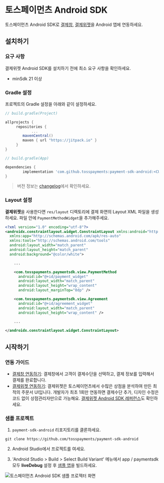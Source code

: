 # 토스페이먼츠 Android SDK

토스페이먼츠 Android SDK로 [결제창](https://docs.tosspayments.com/guides/payment/integration), [결제위젯](https://docs.tosspayments.com/guides/payment-widget/overview)을 Android 앱에 연동하세요.

## 설치하기

### 요구 사항

결제위젯 Android SDK를 설치하기 전에 최소 요구 사항을 확인하세요.

* minSdk 21 이상

### Gradle 설정

프로젝트의 Gradle 설정을 아래와 같이 설정하세요.

```gradle
// build.gradle(Project)

allprojects {
     repositories {
            ...
        mavenCentral()
        maven { url "https://jitpack.io" }
     }
}
```

```gradle
// build.gradle(App)

dependencies {
        implementation 'com.github.tosspayments:payment-sdk-android:<CURRENT_VERSION>'
}
```

> 버전 정보는 [changelog](CHANGELOG.md)에서 확인하세요.

### Layout 설정

**결제위젯**을 사용한다면 `res/layout` 디렉토리에 결제 화면의 Layout XML 파일을 생성하세요. 파일 안에 `PaymentMethodWidget`을 추가해주세요.

```xml
<?xml version="1.0" encoding="utf-8"?>
<androidx.constraintlayout.widget.ConstraintLayout xmlns:android="http://schemas.android.com/apk/res/android"
  xmlns:app="http://schemas.android.com/apk/res-auto"
  xmlns:tools="http://schemas.android.com/tools"
  android:layout_width="match_parent"
  android:layout_height="match_parent"
  android:background="@color/white">

    ...

    <com.tosspayments.paymentsdk.view.PaymentMethod
      android:id="@+id/payment_widget"
      android:layout_width="match_parent"
      android:layout_height="wrap_content"
      android:layout_marginTop="8dp" />

    <com.tosspayments.paymentsdk.view.Agreement
      android:id="@+id/agreement_widget"
      android:layout_width="match_parent"
      android:layout_height="wrap_content" />
      
    ...

</androidx.constraintlayout.widget.ConstraintLayout>
```

## 시작하기

### 연동 가이드

* [결제창 연동하기](https://docs.tosspayments.com/guides/payment/integration): 결제창에서 고객이 결제수단을 선택하고, 결제 정보를 입력해서 결제를 완료합니다. 
* [결제위젯 연동하기](https://docs.tosspayments.com/guides/payment-widget/integration): 결제위젯은 토스페이먼츠에서 수많은 상점을 분석하여 만든 최적의 주문서 UI입니다. 개발자가 최초 1회만 연동하면 결제수단 추가, 디자인 수정은 코드 없이 상점관리자만으로 가능해요. [결제위젯 Android SDK 레퍼런스](https://docs.tosspayments.com/reference/widget-android)도 확인하세요.

### 샘플 프로젝트

1. `payment-sdk-android` 리포지토리를 클론하세요.
```
git clone https://github.com/tosspayments/payment-sdk-android
```

2. Android Studio에서 프로젝트를 여세요.

3. 'Android Studio > Build > Select Build Variant' 메뉴에서 app / paymentsdk 모두 **liveDebug** 설정 후 [샘플 앱](https://github.com/tosspayments/payment-sdk-android/tree/main/app)을 빌드하세요. 

![토스페이먼츠 Android SDK 샘플 프로젝터 화면](https://static.tosspayments.com/docs/github/android-sample.png)
